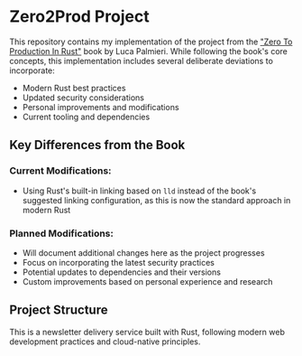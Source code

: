 # Zero2Prod Project

This repository contains my implementation of the project from the ["Zero To Production In Rust"](https://www.zero2prod.com/) book by Luca Palmieri. While following the book's core concepts, this implementation includes several deliberate deviations to incorporate:

- Modern Rust best practices
- Updated security considerations
- Personal improvements and modifications
- Current tooling and dependencies

## Key Differences from the Book

### Current Modifications:
- Using Rust's built-in linking based on `lld` instead of the book's suggested linking configuration, as this is now the standard approach in modern Rust

### Planned Modifications:
- Will document additional changes here as the project progresses
- Focus on incorporating the latest security practices
- Potential updates to dependencies and their versions
- Custom improvements based on personal experience and research

## Project Structure

This is a newsletter delivery service built with Rust, following modern web development practices and cloud-native principles.
